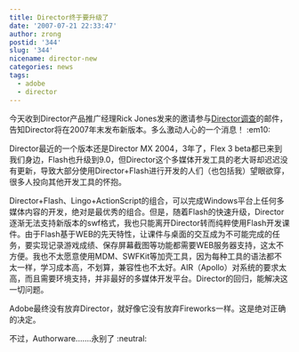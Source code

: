 ```yaml
---
title: Director终于要升级了
date: '2007-07-21 22:33:47'
author: zrong
postid: '344'
slug: '344'
nicename: director-new
categories: news
tags:
  - adobe
  - director
---
```


今天收到Director产品推广经理Rick
Jones发来的邀请参与[Director调查](http://direct.adobe.com/r?xJJvnvvElcnHJEcJnW)的邮件，告知Director将在2007年末发布新版本。多么激动人心的一个消息！
:em10:

Director最近的一个版本还是Director MX 2004，3年了，Flex 3
beta都已来到我们身边，Flash也升级到9.0，但Director这个多媒体开发工具的老大哥却迟迟没有更新，导致大部分使用Director+Flash进行开发的人们（也包括我）望眼欲穿，很多人投向其他开发工具的怀抱。

Director+Flash、Lingo+ActionScript的组合，可以完成Windows平台上任何多媒体内容的开发，绝对是最优秀的组合。但是，随着Flash的快速升级，Director逐渐无法支持新版本的swf格式，我也只能离开Director转而纯粹使用Flash开发课件。由于Flash基于WEB的先天特性，让课件与桌面的交互成为不可能完成的任务，要实现记录游戏成绩、保存屏幕截图等功能都需要WEB服务器支持，这太不方便。我也不太愿意使用MDM、SWFKit等加壳工具，因为每种工具的语法都不太一样，学习成本高，不划算，兼容性也不太好。AIR（Apollo）对系统的要求太高，而且需要环境支持，并非最好的多媒体开发平台。Director的回归，能解决这一切问题。

Adobe最终没有放弃Director，就好像它没有放弃Fireworks一样。这是绝对正确的决定。

不过，Authorware.......永别了 :neutral:

